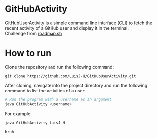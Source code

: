 # GitHubActivity
GitHubUserActivity is a simple command line interface (CLI) to fetch the recent activity of a GitHub user and display it in the terminal.  
Challenge from [roadmap.sh](https://roadmap.sh/)

# How to run
Clone the repository and run the following command:

```bash'
git clone https://github.com/LuisJ-H/GitHubUserActivity.git
```

After cloning, navigate into the project directory and run the following command to list the activities of a user:

```bash
# Run the program with a username as an argument
java GitHubActivity <username>
```

For example:

```bash
java GitHubActivity LuisJ-H
```
`
bruh
`
